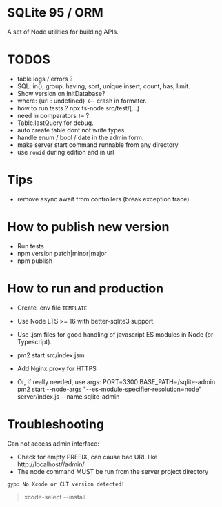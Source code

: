 # SQLite 95 / ORM

A set of Node utilities for building APIs.

# TODOS

- table logs / errors ?
- SQL: in(), group, having, sort, unique insert, count, has, limit.
- Show version on initDatabase?
- where: {url : undefined} <-- crash in formater.
- how to run tests ? npx ts-node src/test/[...]
- need in comparators `!=` ?
- Table.lastQuery for debug.
- auto create table dont not write types.
- handle enum / bool / date in the admin form.
- make server start command runnable from any directory
- use `rowid` during edition and in url

# Tips

- remove async await from controllers (break exception trace)

# How to publish new version

- Run tests
- npm version patch|minor|major
- npm publish

# How to run and production

- Create .env file `TEMPLATE`
- Use Node LTS >= 16 with better-sqlite3 support.
- Use .jsm files for good handling of javascript ES modules in Node (or Typescript).
- pm2 start src/index.jsm
- Add Nginx proxy for HTTPS

- Or, if really needed, use args:
  PORT=3300 BASE_PATH=/sqlite-admin pm2 start --node-args "--es-module-specifier-resolution=node" server/index.js --name sqlite-admin

# Troubleshooting

Can not access admin interface:

- Check for empty PREFIX, can cause bad URL like http://localhost//admin/
- The node command MUST be run from the server project directory

`gyp: No Xcode or CLT version detected!`

> xcode-select --install
